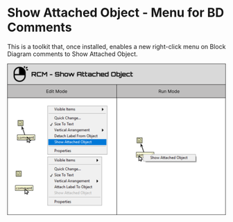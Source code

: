 # Show Attached Object - Menu for BD Comments
This is a toolkit that, once installed, enables a new right-click menu on Block Diagram comments to Show Attached Object.

![Usage](src/support/Usage.svg)